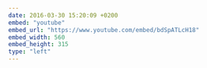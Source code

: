 ```yaml
---
date: 2016-03-30 15:20:09 +0200
embed: "youtube"
embed_url: "https://www.youtube.com/embed/bdSpATLcH18"
embed_width: 560
embed_height: 315
type: "left"
---
```

<!-- <iframe width="560" height="315" src="https://www.youtube.com/embed/bdSpATLcH18" frameborder="0" allowfullscreen></iframe>
 -->